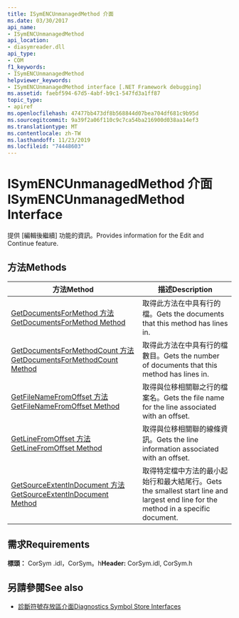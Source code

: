 ```yaml
---
title: ISymENCUnmanagedMethod 介面
ms.date: 03/30/2017
api_name:
- ISymENCUnmanagedMethod
api_location:
- diasymreader.dll
api_type:
- COM
f1_keywords:
- ISymENCUnmanagedMethod
helpviewer_keywords:
- ISymENCUnmanagedMethod interface [.NET Framework debugging]
ms.assetid: faebf594-67d5-4abf-b9c1-547fd3a1ff87
topic_type:
- apiref
ms.openlocfilehash: 47477bb473df8b568844d07bea704df681c9b95d
ms.sourcegitcommit: 9a39f2a06f110c9c7ca54ba216900d038aa14ef3
ms.translationtype: MT
ms.contentlocale: zh-TW
ms.lasthandoff: 11/23/2019
ms.locfileid: "74448603"
---
```

# <a name="isymencunmanagedmethod-interface"></a><span data-ttu-id="7e312-102">ISymENCUnmanagedMethod 介面</span><span class="sxs-lookup"><span data-stu-id="7e312-102">ISymENCUnmanagedMethod Interface</span></span>
<span data-ttu-id="7e312-103">提供 [編輯後繼續] 功能的資訊。</span><span class="sxs-lookup"><span data-stu-id="7e312-103">Provides information for the Edit and Continue feature.</span></span>  
  
## <a name="methods"></a><span data-ttu-id="7e312-104">方法</span><span class="sxs-lookup"><span data-stu-id="7e312-104">Methods</span></span>  
  
|<span data-ttu-id="7e312-105">方法</span><span class="sxs-lookup"><span data-stu-id="7e312-105">Method</span></span>|<span data-ttu-id="7e312-106">描述</span><span class="sxs-lookup"><span data-stu-id="7e312-106">Description</span></span>|  
|------------|-----------------|  
|[<span data-ttu-id="7e312-107">GetDocumentsForMethod 方法</span><span class="sxs-lookup"><span data-stu-id="7e312-107">GetDocumentsForMethod Method</span></span>](../../../../docs/framework/unmanaged-api/diagnostics/isymencunmanagedmethod-getdocumentsformethod-method.md)|<span data-ttu-id="7e312-108">取得此方法在中具有行的檔。</span><span class="sxs-lookup"><span data-stu-id="7e312-108">Gets the documents that this method has lines in.</span></span>|  
|[<span data-ttu-id="7e312-109">GetDocumentsForMethodCount 方法</span><span class="sxs-lookup"><span data-stu-id="7e312-109">GetDocumentsForMethodCount Method</span></span>](../../../../docs/framework/unmanaged-api/diagnostics/isymencunmanagedmethod-getdocumentsformethodcount-method.md)|<span data-ttu-id="7e312-110">取得此方法在中具有行的檔數目。</span><span class="sxs-lookup"><span data-stu-id="7e312-110">Gets the number of documents that this method has lines in.</span></span>|  
|[<span data-ttu-id="7e312-111">GetFileNameFromOffset 方法</span><span class="sxs-lookup"><span data-stu-id="7e312-111">GetFileNameFromOffset Method</span></span>](../../../../docs/framework/unmanaged-api/diagnostics/isymencunmanagedmethod-getfilenamefromoffset-method.md)|<span data-ttu-id="7e312-112">取得與位移相關聯之行的檔案名。</span><span class="sxs-lookup"><span data-stu-id="7e312-112">Gets the file name for the line associated with an offset.</span></span>|  
|[<span data-ttu-id="7e312-113">GetLineFromOffset 方法</span><span class="sxs-lookup"><span data-stu-id="7e312-113">GetLineFromOffset Method</span></span>](../../../../docs/framework/unmanaged-api/diagnostics/isymencunmanagedmethod-getlinefromoffset-method.md)|<span data-ttu-id="7e312-114">取得與位移相關聯的線條資訊。</span><span class="sxs-lookup"><span data-stu-id="7e312-114">Gets the line information associated with an offset.</span></span>|  
|[<span data-ttu-id="7e312-115">GetSourceExtentInDocument 方法</span><span class="sxs-lookup"><span data-stu-id="7e312-115">GetSourceExtentInDocument Method</span></span>](../../../../docs/framework/unmanaged-api/diagnostics/isymencunmanagedmethod-getsourceextentindocument-method.md)|<span data-ttu-id="7e312-116">取得特定檔中方法的最小起始行和最大結尾行。</span><span class="sxs-lookup"><span data-stu-id="7e312-116">Gets the smallest start line and largest end line for the method in a specific document.</span></span>|  
  
## <a name="requirements"></a><span data-ttu-id="7e312-117">需求</span><span class="sxs-lookup"><span data-stu-id="7e312-117">Requirements</span></span>  
 <span data-ttu-id="7e312-118">**標頭：** CorSym .idl，CorSym。h</span><span class="sxs-lookup"><span data-stu-id="7e312-118">**Header:** CorSym.idl, CorSym.h</span></span>  
  
## <a name="see-also"></a><span data-ttu-id="7e312-119">另請參閱</span><span class="sxs-lookup"><span data-stu-id="7e312-119">See also</span></span>

- [<span data-ttu-id="7e312-120">診斷符號存放區介面</span><span class="sxs-lookup"><span data-stu-id="7e312-120">Diagnostics Symbol Store Interfaces</span></span>](../../../../docs/framework/unmanaged-api/diagnostics/diagnostics-symbol-store-interfaces.md)
